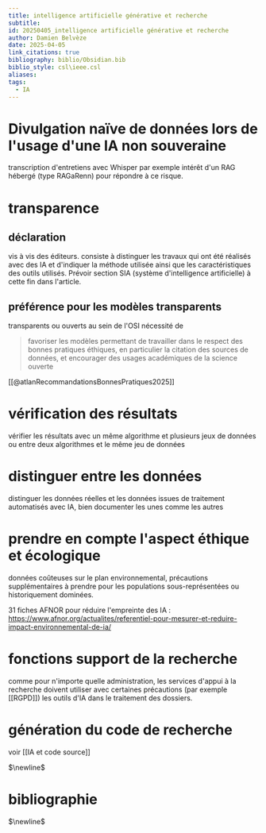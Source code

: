 ```yaml
---
title: intelligence artificielle générative et recherche
subtitle: 
id: 20250405_intelligence artificielle générative et recherche
author: Damien Belvèze
date: 2025-04-05
link_citations: true
bibliography: biblio/Obsidian.bib
biblio_style: csl\ieee.csl
aliases: 
tags:
  - IA
---
```


# Divulgation naïve de données lors de l'usage d'une IA non souveraine

transcription d'entretiens avec Whisper par exemple
intérêt d'un RAG hébergé (type RAGaRenn) pour répondre à ce risque. 

# transparence

## déclaration

vis à vis des éditeurs. consiste à distinguer les travaux qui ont été réalisés avec des IA et d'indiquer la méthode utilisée ainsi que les caractéristiques des outils utilisés. 
Prévoir section SIA (système d'intelligence artificielle) à cette fin dans l'article. 

## préférence pour les modèles transparents

transparents ou ouverts au sein de l'OSI
nécessité de 

> favoriser les modèles  permettant de travailler dans le respect des bonnes pratiques éthiques, en particulier la citation  des sources de données, et encourager des usages académiques de la science ouverte

[[@atlanRecommandationsBonnesPratiques2025]]

# vérification des résultats

vérifier les résultats avec un même algorithme et plusieurs jeux de données
ou entre deux algorithmes et le même jeu de données


# distinguer entre les données 

distinguer les données réelles et les données issues de traitement automatisés avec IA, bien documenter les unes comme les autres


# prendre en compte l'aspect éthique et écologique

données coûteuses sur le plan environnemental, précautions supplémentaires à prendre pour les populations sous-représentées ou historiquement dominées.

31 fiches AFNOR pour réduire l'empreinte des IA : https://www.afnor.org/actualites/referentiel-pour-mesurer-et-reduire-impact-environnemental-de-ia/

# fonctions support de la recherche

comme pour n'importe quelle administration, les services d'appui à la recherche doivent utiliser avec certaines précautions (par exemple [[RGPD]]) les outils d'IA dans le traitement des dossiers.


# génération du code de recherche

voir [[IA et code source]]




$\newline$
# bibliographie
$\newline$






